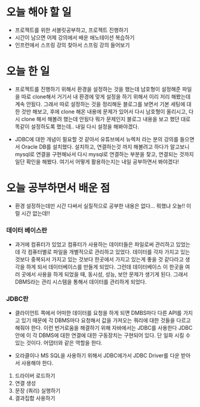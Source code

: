 # 오늘 해야 할 일
* 프로젝트를 위한 서블릿공부하고, 프로젝트 진행하기
* 시간이 남으면 어제 강의에서 배운 애노테이션 복습하기
* 인프런에서 스프링 강의 찾아서 스프링 강의 들어보기
# 오늘 한 일
* 프로젝트를 진행하기 위해서 환경을 설정하는 것을 했는데 남호형이 설정해준 파일을 따로 clone해서
거기서 내 환경에 맞게 설정을 하기 위해서 이리 저리 해봤는데 계속 안됬다. 그래서 따로 설정하는 것을 정리해둔
블로그를 보면서 기본 세팅에 대한 것만 해보고, 후에 clone 해온 내용에 문제가 있어서 다시 남호형이 올리시고,
다시 clone 해서 해볼려 했는데 안됬다 뭐가 문제인지 블로그 내용을 보고 했던 대로 똑같이 설정하도록 했는데..
내일 다시 설정을 해봐야겠다.

* JDBC에 대한 개념이 필요할 것 같아서 유튜브에서 뉴렉처 라는 분의 강의를 들으면서 Oracle DB를 설치했다.
설치하고, 연결하는것 까지 해볼려고 하다가 알고보니 mysql로 연결을 구현해놔서 다시 mysql로 연결하는 부분을 찾고,
연결되는 것까지 일단 확인을 해봤다. 여기서 어떻게 활용하는지는 내일 공부하면서 봐야겠다!

# 오늘 공부하면서 배운 점
* 환경 설정하는데만 시간 다써서 실질적으로 공부한 내용은 없다... 뭐했냐 오늘!! 이럴 시간 없는데!!
### 데이터 베이스란 
* 과거에 컴퓨터가 있었고 컴퓨터가 사용하는 데이터들은 파일로써 관리하고 있었는데
각 컴퓨터별로 파일을 개별적으로 관리하고 있었다.
데이터를 각자 가지고 있는 것보다 중복되서 가지고 있는 것보다 한곳에서 가지고 있는게 좋을 것 같다라고
생각을 하게 되서 데이터베이스를 만들게 되었다.
그런데 데이터베이스 이 한곳을 여러 곳에서 사용을 하게 되었을 때,
동시성, 성능, 보안 문제가 생기게 된다. 그래서 DBMS라는 관리 시스템을 통해서 데이터를 관리하게 되었다.

### JDBC란
* 클라이언트 쪽에서 어떠한 데이터를 요청을 하게 되면 DMBS마다 다른 API를 가지고 있기 때문에
각 DBMS마다 요청해서 값을 가져오는 쿼리에 대한 것들을 다르고 해줘야 한다.
이런 번거로움을 해결하기 위해 자바에서는 JDBC를 사용한다 JDBC안에 이 각 DBMS에 대한
연결에 대한 구동장치는 구현되어 있다. 단 일화 시킬 수 있는 것이다.
어댑터와 같은 역할을 한다.

* 오라클이나 MS SQL을 사용하기 위해서 JDBC에가서 JDBC Driver를 다운 받아서 사용해야 한다.
1. 드라이버 로드하기
2. 연결 생성
3. 문장 (쿼리) 실행하기
4. 결과집합 사용하기